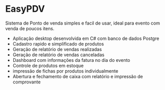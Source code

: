 # EasyPDV
Sistema de Ponto de venda simples e facil de usar, ideal para evento com venda de poucos itens.

- Aplicação desktop desenvolvida em C# com banco de dados Postgre
- Cadastro rapido e simplificado de produtos 
- Geração de relatório de vendas realizadas
- Geração de relatório de vendas canceladas
- Dashboard com informações da fatura no dia do evento
- Controle de produtos em estoque
- impressão de fichas por produtos individualmente
- Abertura e fechamento de caixa com relatório e impressão de comprovante


